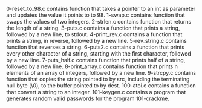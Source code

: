 0-reset_to_98.c contains function that takes a pointer to an int as parameter and updates the value it points to to 98.
1-swap.c contains function that swaps the values of two integers.
2-strlen.c contains function that returns the length of a string.
3-puts.c contains a  function that prints a string, followed by a new line, to stdout.
4-print_rev.c contains a function that prints a string, in reverse, followed by a new line.
5-rev_string.c contains function that reverses a string.
6-puts2.c contains a function that prints every other character of a string, starting with the first character, followed by a new line.
7-puts_half.c contains function that prints half of a string, followed by a new line.
8-print_array.c contains function that prints n elements of an array of integers, followed by a new line.
9-strcpy.c contains function that copies the string pointed to by src, including the terminating null byte (\0), to the buffer pointed to by dest.
100-atoi.c contains a function that convert a string to an integer.
101-keygen.c contains a program that generates random valid passwords for the program 101-crackme.
